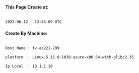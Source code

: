 
   
#### This Page Create at:

```bash

2023-06-12 - 13:45:09 UTC

```

#### Create By Machine:

```bash

Host Name : fv-az221-299

platform  : Linux-5.15.0-1038-azure-x86_64-with-glibc2.35

Ip Local  : 10.1.1.10

```

